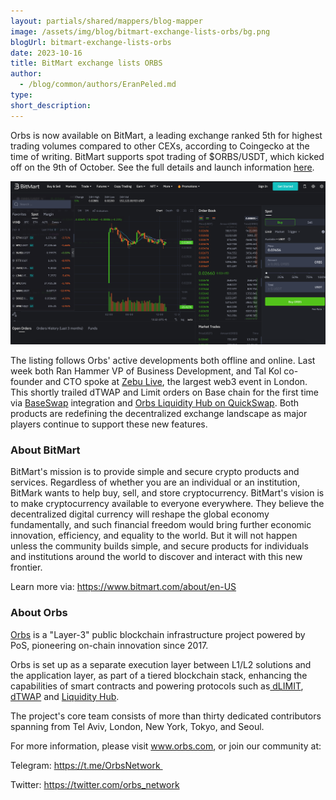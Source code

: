 ```yaml
---
layout: partials/shared/mappers/blog-mapper
image: /assets/img/blog/bitmart-exchange-lists-orbs/bg.png
blogUrl: bitmart-exchange-lists-orbs
date: 2023-10-16
title: BitMart exchange lists ORBS
author:
  - /blog/common/authors/EranPeled.md
type:
short_description: 
---
```



Orbs is now available on BitMart, a leading exchange ranked 5th for highest trading volumes compared to other CEXs, according to Coingecko at the time of writing. BitMart supports spot trading of $ORBS/USDT, which kicked off on the 9th of October. See the full details and launch information [here](https://support.bitmart.com/hc/en-us/articles/19415287784091).

![](/assets/img/blog/bitmart-exchange-lists-orbs/img.png)

The listing follows Orbs' active developments both offline and online. Last week both Ran Hammer VP of Business Development, and Tal Kol co-founder and CTO spoke at [Zebu Live](https://twitter.com/orbs_network/status/1709940918487515407), the largest web3 event in London. This shortly trailed dTWAP and Limit orders on Base chain for the first time via [BaseSwap](https://twitter.com/BaseSwap_Fi/status/1708913343912718686) integration and [Orbs Liquidity Hub on QuickSwap](https://twitter.com/orbs_network/status/1703755898336813298). Both products are redefining the decentralized exchange landscape as major players continue to support these new features.

### About BitMart

BitMart's mission is to provide simple and secure crypto products and services. Regardless of whether you are an individual or an institution, BitMark wants to help buy, sell, and store cryptocurrency. BitMart's vision is to make cryptocurrency available to everyone everywhere. They believe the decentralized digital currency will reshape the global economy fundamentally, and such financial freedom would bring further economic innovation, efficiency, and equality to the world. But it will not happen unless the community builds simple, and secure products for individuals and institutions around the world to discover and interact with this new frontier.

Learn more via: https://www.bitmart.com/about/en-US

### About Orbs

[Orbs](https://www.orbs.com/) is a "Layer-3" public blockchain infrastructure project powered by PoS, pioneering on-chain innovation since 2017.

Orbs is set up as a separate execution layer between L1/L2 solutions and the application layer, as part of a tiered blockchain stack, enhancing the capabilities of smart contracts and powering protocols such as[  dLIMIT](https://www.orbs.com/dlimit/), [dTWAP](https://www.orbs.com/dtwap/) and [Liquidity Hub](https://www.orbs.com/liquidity-hub/).

The project's core team consists of more than thirty dedicated contributors spanning from Tel Aviv, London, New York, Tokyo, and Seoul.

For more information, please visit www.orbs.com, or join our community at: 

Telegram: https://t.me/OrbsNetwork 

Twitter: https://twitter.com/orbs_network